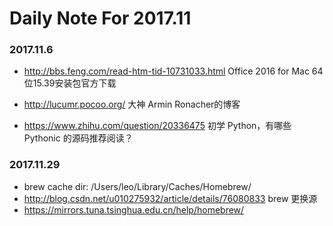 # Daily Note For 2017.11

### 2017.11.6
- http://bbs.feng.com/read-htm-tid-10731033.html   Office 2016 for Mac 64位15.39安装包官方下载

- http://lucumr.pocoo.org/  大神 Armin Ronacher的博客
- https://www.zhihu.com/question/20336475  初学 Python，有哪些 Pythonic 的源码推荐阅读？

### 2017.11.29
- brew cache dir: /Users/leo/Library/Caches/Homebrew/
- http://blog.csdn.net/u010275932/article/details/76080833 brew 更换源
- https://mirrors.tuna.tsinghua.edu.cn/help/homebrew/ 